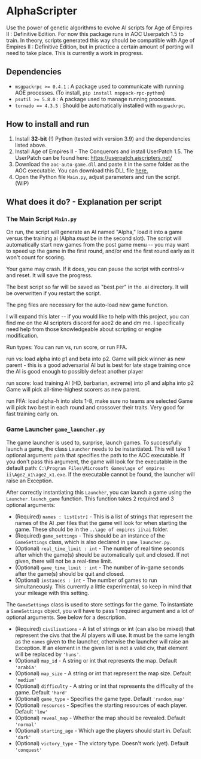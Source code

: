 # AlphaScripter
Use the power of genetic algorithms to evolve AI scripts for Age of Empires II : Definitive Edition. 
For now this package runs in AOC Userpatch 1.5 to train. In theory, scripts generated this way should be
compatible with Age of Empires II : Definitive Edition, but in practice a certain amount of porting will need to 
take place. This is currently a work in progress.

## Dependencies
- `msgpackrpc >= 0.4.1` : A package used to communicate with running AOE processes. (To install, `pip install msppack-rpc-python`) 
- `psutil >= 5.8.0` : A package used to manage running processes.
- `tornado == 4.3.5` : Should be automatically installed with `msgpackrpc`. 

## How to install  and run
1. Install **32-bit** (!) Python (tested with version 3.9) and the dependencies listed above.
2. Install Age of Empires II - The Conquerors and install UserPatch 1.5. The UserPatch can be found here: 
https://userpatch.aiscripters.net/
3. Download the `aoc-auto-game.dll` and paste it in the same folder as the AOC executable. You can download
this DLL file [here.](https://github.com/FLWL/aoc-auto-game/releases/download/v1.15/aoc-auto-game.dll)
4. Open the Python file `Main.py`, adjust parameters and run the script. (WIP)

## What does it do? - Explanation per script
### The Main Script `Main.py`
On run, the script will generate an AI named "Alpha," load it into a game versus the training ai (Alpha *must* be in the second slot).
The script will automatically start new games from the post game menu -- you may want to speed up the game in the first 
round, and/or end the first round early as it won't count for scoring.

Your game may crash. If it does, you can pause the script with control-v and reset. It will save the progress.

The best script so far will be saved as "best.per" in the .ai directory. It will be overwritten if you restart the script.

The png files are necessary for the auto-load new game function.

I will expand this later -- if you would like to help with this project, you can find me on the AI scripters discord 
for aoe2 de and dm me.
I specifically need help from those knowledgeable about scripting or engine modification.

Run types:
You can run vs, run score, or run FFA.

run vs:
load alpha into p1 and beta into p2.
Game will pick winner as new parent - this is a good adversarial AI but is best for late stage training once the AI is 
good enough to possibly defeat another player

run score:
load training AI (HD, barbarian, extreme) into p1 and alpha into p2
Game will pick all-time-highest scorers as new parent.

run FFA:
load alpha-h into slots 1-8, make sure no teams are selected
Game will pick two best in each round and crossover their traits. Very good for fast training early on.

### Game Launcher `game_launcher.py`
The game launcher is used to, surprise, launch games. To successfully launch a game, the class `Launcher` 
needs to be instantiated. This will take 1 optional argument: `path` that specifies the path to the AOC executable.
If you don't pass this argument, the game will look for the executable in the default path: 
`C:\Program Files\Microsoft Games\age of empires ii\Age2_x1\age2_x1.exe`. If the executable cannot be found, 
the launcher will raise an Exception.

After correctly instantiating this `Launcher`, you can launch a game using the `Launcher.launch_game` function.
This function takes 2 required and 3 optional arguments:
- (Required) `names : list[str]` - This is a list of strings that represent the names of the AI .per files that the game will 
look for when starting the game. These should be in the `..\age of empires ii\ai` folder. 
- (Required) `game_settings` - This should be an instance of the `GameSettings` class, which is also declared in 
`game_launcher.py`.
- (Optional) `real_time_limit : int` -  The number of real time seconds after which the game(s) should be automatically
quit and closed. If not given, there will not be a real-time limit.
- (Optional) `game_time_limit : int` - The number of in-game seconds after the game(s) should be quit and closed.
- (Optional) `instances : int` - The number of games to run simultaneously. This currently a little experimental, so
keep in mind that your mileage with this setting.

The `GameSettings` class is used to store settings for the game. To instantiate a `GameSettings` object, you will have 
to pass 1 required argument and a lot of optional arguments. See below for a description.
- (Required) `civilisations` - A list of strings or int (can also be mixed) that represent the civs that the AI players 
will use. It must be the same length as the `names` given to the launcher, otherwise the launcher will raise an 
Exception. If an element in the given list is not a valid civ, that element will be replaced by `'huns'`.
- (Optional) `map_id` - A string or int that represents the map. Default `'arabia'`
- (Optional) `map_size` - A string or int that represent the map size. Default `'medium'`
- (Optional) `difficulty` - A string or int that represents the difficulty of the game. Default `'hard'`
- (Optional) `game_type` - Specifies the game type. Default `'random_map'`
- (Optional) `resources` - Specifies the starting resources of each player. Default `'low'`
- (Optional) `reveal_map` - Whether the map should be revealed. Default `'normal'`
- (Optional) `starting_age` - Which age the players should start in. Default `'dark'`
- (Optional) `victory_type` - The victory type. Doesn't work (yet). Default `'conquest'`
